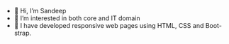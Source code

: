 - 👋 Hi, I’m Sandeep 
- 👀 I’m interested in both core and IT domain
- 🌱 I have developed responsive web pages using HTML, CSS and Boot-strap. 





